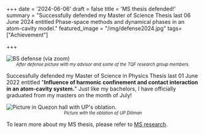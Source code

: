 +++
date = '2024-06-06'
draft = false
title = 'MS thesis defended!'
summary = "Successfully defended my Master of Science Thesis last 06 June 2024 entitled Phase-space methods and dynamical phases in an atom-cavity model."
featured_image = "/img/defense2024.jpg"
tags= ["Achievement"]

+++

<img src="/img/defense2024.jpg" alt="BS defense (via zoom)" style="display: block; margin-left: auto; margin-right: auto; margin-bottom: 0;">
<span style="font-size: 0.8em; font-style: italic; display: block; margin-top: 0; text-align: center;">After defense picture with my advisor and some of the TQF research group members.</span>

Successfully defended my Master of Science in Physics Thesis last 01 June 2022 entitled "<b>Influence of harmonic confinement and contact interaction in an atom-cavity system.</b>" Just like my bachelors, I have officially graduated from my masters on the month of July!

<img src="/img/grad2024.jpg" alt="Picture in Quezon hall with UP's oblation." style="display: block; margin-left: auto; margin-right: auto; margin-bottom: 0;">
<span style="font-size: 0.8em; font-style: italic; display: block; margin-top: 0; text-align: center;">Picture with the oblation of UP Diliman</span>

To learn more about my MS thesis, please refer to <a href="/posts/research/bsandms/#ms-in-physics">MS research</a>.
